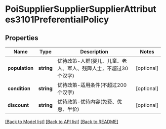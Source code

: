 # PoiSupplierSupplierSupplierAttributes3101PreferentialPolicy

## Properties
Name | Type | Description | Notes
------------ | ------------- | ------------- | -------------
**population** | **string** | 优待政策-人群(婴儿、儿童、老人、军人、残障人士，不超过30个汉字) | [optional] 
**condition** | **string** | 优待政策-适用条件(不超过200个汉字) | [optional] 
**discount** | **string** | 优待政策-优待内容(免费、优惠、半价) | [optional] 

[[Back to Model list]](../README.md#documentation-for-models) [[Back to API list]](../README.md#documentation-for-api-endpoints) [[Back to README]](../README.md)

